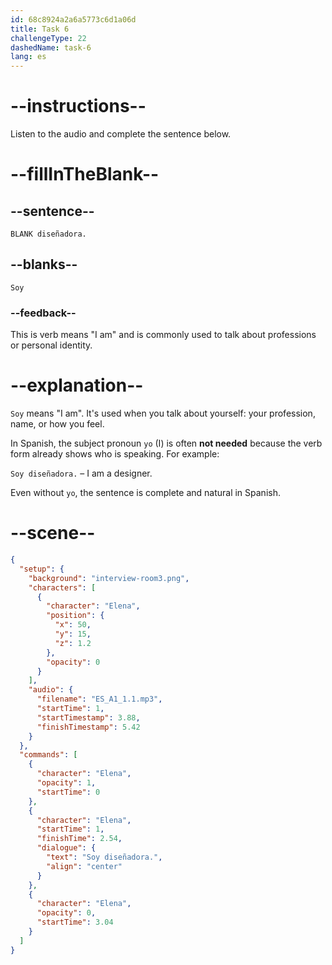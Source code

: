 ```yaml
---
id: 68c8924a2a6a5773c6d1a06d
title: Task 6
challengeType: 22
dashedName: task-6
lang: es
---
```

<!-- (Audio) Elena: Soy diseñadora -->

# --instructions--

Listen to the audio and complete the sentence below.

# --fillInTheBlank--

## --sentence--

`BLANK diseñadora.`

## --blanks--

`Soy`

### --feedback--

This is verb means "I am" and is commonly used to talk about professions or personal identity.

# --explanation--

`Soy` means "I am". It's used when you talk about yourself: your profession, name, or how you feel.

In Spanish, the subject pronoun `yo` (I) is often **not needed** because the verb form already shows who is speaking. For example:  

`Soy diseñadora.` – I am a designer.  

Even without `yo`, the sentence is complete and natural in Spanish.

# --scene--

```json
{
  "setup": {
    "background": "interview-room3.png",
    "characters": [
      {
        "character": "Elena",
        "position": {
          "x": 50,
          "y": 15,
          "z": 1.2
        },
        "opacity": 0
      }
    ],
    "audio": {
      "filename": "ES_A1_1.1.mp3",
      "startTime": 1,
      "startTimestamp": 3.88,
      "finishTimestamp": 5.42
    }
  },
  "commands": [
    {
      "character": "Elena",
      "opacity": 1,
      "startTime": 0
    },
    {
      "character": "Elena",
      "startTime": 1,
      "finishTime": 2.54,
      "dialogue": {
        "text": "Soy diseñadora.",
        "align": "center"
      }
    },
    {
      "character": "Elena",
      "opacity": 0,
      "startTime": 3.04
    }
  ]
}
```
